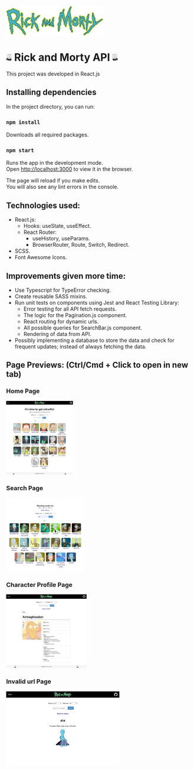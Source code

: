 <img src="src/assets/images/navbar/rickAndMortyLogo.svg" height="80px"> 

# <img src="src/assets/images/footer/rickFaceRight.jpg" height="20px"> Rick and Morty API <img src="src/assets/images/footer/rickFaceLeft.jpg" height="20px">

This project was developed in React.js

## Installing dependencies

In the project directory, you can run:

### `npm install`

Downloads all required packages.

### `npm start`

Runs the app in the development mode.\
Open [http://localhost:3000](http://localhost:3000) to view it in the browser.

The page will reload if you make edits.\
You will also see any lint errors in the console.

## Technologies used:
* React.js:
    * Hooks: useState, useEffect.
    * React Router: 
        * useHistory, useParams.
        * BrowserRouter, Route, Switch, Redirect.
* SCSS.
* Font Awesome Icons.

## Improvements given more time:

* Use Typescript for TypeError checking.
* Create reusable SASS mixins.
* Run unit tests on components using Jest and React Testing Library:
    * Error testing for all API fetch requests.
    * The logic for the Pagination.js component.
    * React routing for dynamic urls.
    * All possible queries for SearchBar.js component.
    * Rendering of data from API.
* Possibly implementing a database to store the data and check for frequent updates; instead of always fetching the data. 

## Page Previews: (Ctrl/Cmd + Click to open in new tab)
### Home Page
<a href="https://raw.githubusercontent.com/juanscanlan/RickAndMortyAPI/main/src/assets/images/pages/index.png" target="_blank"><img src="src/assets/images/pages/index.png" height=200px></a>

### Search Page
<a href="https://raw.githubusercontent.com/juanscanlan/RickAndMortyAPI/main/src/assets/images/pages/searchPage.png" target="_blank"><img src="src/assets/images/pages/searchPage.png" height=200px></a>

### Character Profile Page
<a href="https://raw.githubusercontent.com/juanscanlan/RickAndMortyAPI/main/src/assets/images/pages/characterDetailsPage.png" target="_blank"><img src="src/assets/images/pages/characterDetailsPage.png" height=200px></a>

### Invalid url Page
<a href="https://raw.githubusercontent.com/juanscanlan/RickAndMortyAPI/main/src/assets/images/pages/404Page.png" target="_blank"><img src="src/assets/images/pages/404Page.png" height=200px></a>
